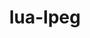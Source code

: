 ---
title: "lua-lpeg"
layout: cache
categories: [package, develop-2024-06-09]
meta: {"versions": ["1.0.2-1"], "compilers": ["gcc@=10.2.1", "gcc@=7.5.0"], "oss": ["centos7", "ubuntu18.04"], "platforms": ["linux"], "targets": ["x86_64_v3"], "stacks": ["developer-tools", "developer-tools-manylinux2014", "root"], "num_specs": 2, "num_specs_by_stack": {"developer-tools-manylinux2014": 1, "root": 2, "developer-tools": 1}}
spec_details: [{"hash": "3iqfuctdtd7nptvtjmifjtyjgbg2htaq", "compiler": "gcc@=10.2.1", "versions": ["1.0.2-1"], "os": "centos7", "platform": "linux", "target": "x86_64_v3", "variants": ["build_system=lua"], "stacks": ["developer-tools-manylinux2014", "root"], "size": "-", "tarball": "https://binaries.spack.io/releases/develop-2024-06-09/build_cache/linux-centos7-x86_64_v3/gcc-10.2.1/lua-lpeg-1.0.2-1/linux-centos7-x86_64_v3-gcc-10.2.1-lua-lpeg-1.0.2-1-3iqfuctdtd7nptvtjmifjtyjgbg2htaq.spack"}, {"hash": "dxcyod4ckz6mfkgvp3icedrrs73ezc5h", "compiler": "gcc@=7.5.0", "versions": ["1.0.2-1"], "os": "ubuntu18.04", "platform": "linux", "target": "x86_64_v3", "variants": ["build_system=lua"], "stacks": ["developer-tools", "root"], "size": "-", "tarball": "https://binaries.spack.io/releases/develop-2024-06-09/build_cache/linux-ubuntu18.04-x86_64_v3/gcc-7.5.0/lua-lpeg-1.0.2-1/linux-ubuntu18.04-x86_64_v3-gcc-7.5.0-lua-lpeg-1.0.2-1-dxcyod4ckz6mfkgvp3icedrrs73ezc5h.spack"}]
---